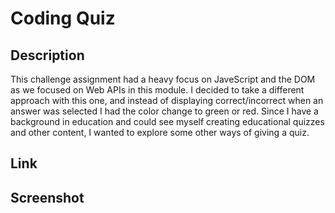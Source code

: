 # Coding Quiz

## Description

This challenge assignment had a heavy focus on JaveScript and the DOM as we focused on Web APIs in this module. I decided to take a different approach with this one, and instead of displaying correct/incorrect when an answer was selected I had the color change to green or red. Since I have a background in education and could see myself creating educational quizzes and other content, I wanted to explore some other ways of giving a quiz.  

## Link



## Screenshot


